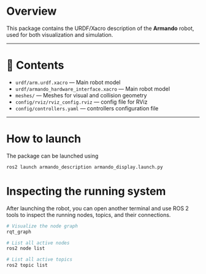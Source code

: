 # Overview
This package contains the URDF/Xacro description of the **Armando** robot, used for both visualization and simulation.

---

# 📂 Contents
- `urdf/arm.urdf.xacro` — Main robot model
- `urdf/armando_hardware_interface.xacro` — Main robot model  
- `meshes/` — Meshes for visual and collision geometry  
- `config/rviz/rviz_config.rviz` — config file for RViz
- `config/controllers.yaml` — controllers configuration file

---

# How to launch
The package can be launched using

```
ros2 launch armando_description armando_display.launch.py 
```

# Inspecting the running system

After launching the robot, you can open another terminal and use ROS 2 tools
to inspect the running nodes, topics, and their connections.

```bash
# Visualize the node graph
rqt_graph

# List all active nodes
ros2 node list

# List all active topics
ros2 topic list

